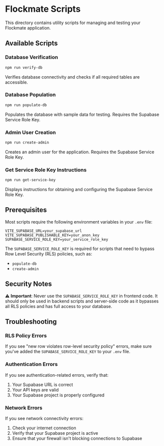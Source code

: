 # Flockmate Scripts

This directory contains utility scripts for managing and testing your Flockmate application.

## Available Scripts

### Database Verification
```bash
npm run verify-db
```
Verifies database connectivity and checks if all required tables are accessible.

### Database Population
```bash
npm run populate-db
```
Populates the database with sample data for testing. Requires the Supabase Service Role Key.

### Admin User Creation
```bash
npm run create-admin
```
Creates an admin user for the application. Requires the Supabase Service Role Key.

### Get Service Role Key Instructions
```bash
npm run get-service-key
```
Displays instructions for obtaining and configuring the Supabase Service Role Key.

## Prerequisites

Most scripts require the following environment variables in your `.env` file:

```env
VITE_SUPABASE_URL=your_supabase_url
VITE_SUPABASE_PUBLISHABLE_KEY=your_anon_key
SUPABASE_SERVICE_ROLE_KEY=your_service_role_key
```

The `SUPABASE_SERVICE_ROLE_KEY` is required for scripts that need to bypass Row Level Security (RLS) policies, such as:
- `populate-db`
- `create-admin`

## Security Notes

⚠️ **Important**: Never use the `SUPABASE_SERVICE_ROLE_KEY` in frontend code. It should only be used in backend scripts and server-side code as it bypasses all RLS policies and has full access to your database.

## Troubleshooting

### RLS Policy Errors
If you see "new row violates row-level security policy" errors, make sure you've added the `SUPABASE_SERVICE_ROLE_KEY` to your `.env` file.

### Authentication Errors
If you see authentication-related errors, verify that:
1. Your Supabase URL is correct
2. Your API keys are valid
3. Your Supabase project is properly configured

### Network Errors
If you see network connectivity errors:
1. Check your internet connection
2. Verify that your Supabase project is active
3. Ensure that your firewall isn't blocking connections to Supabase